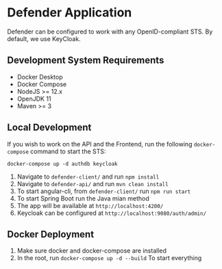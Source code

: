 # Defender Application

Defender can be configured to work with any OpenID-compliant STS. By default, we use KeyCloak.

## Development System Requirements

* Docker Desktop
* Docker Compose
* NodeJS >= 12.x
* OpenJDK 11
* Maven >= 3

## Local Development

If you wish to work on the API and the Frontend, run the following `docker-compose` command to start the STS:

`docker-compose up -d authdb keycloak`

1. Navigate to `defender-client/` and run `npm install`
2. Navigate to `defender-api/` and run `mvn clean install`
3. To start angular-cli, from `defender-client/` run `npm run start`
4. To start Spring Boot run the Java mian method
5. The app will be available at `http://localhost:4200/`
6. Keycloak can be configured at `http://localhost:9080/auth/admin/`

## Docker Deployment

1. Make sure docker and docker-compose are installed
2. In the root, run `docker-compose up -d --build` To start everything
